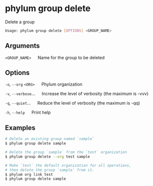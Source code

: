 # phylum group delete

Delete a group

```sh
Usage: phylum group delete [OPTIONS] <GROUP_NAME>
```

## Arguments

`<GROUP_NAME>`
&emsp; Name for the group to be deleted

## Options

`-o`, `--org` `<ORG>`
&emsp; Phylum organization

`-v`, `--verbose`...
&emsp; Increase the level of verbosity (the maximum is -vvv)

`-q`, `--quiet`...
&emsp; Reduce the level of verbosity (the maximum is -qq)

`-h`, `--help`
&emsp; Print help

## Examples

```sh
# Delete an existing group named `sample`
$ phylum group delete sample

# Delete the group `sample` from the `test` organization
$ phylum group delete --org test sample

# Make `test` the default organization for all operations,
# then delete the group `sample` from it.
$ phylum org link test
$ phylum group delete sample
```
